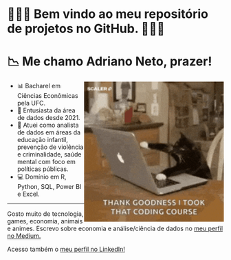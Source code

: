 # 👨🏾‍💻 Bem vindo ao meu repositório de projetos no GitHub. 🧙🏾‍♂️
# 📉  Me chamo Adriano Neto, prazer!
<img src = "banner.gif" width = "325px" align = "right">

- 📊 Bacharel em Ciências Econômicas pela UFC.
- 🎲 Entusiasta da área de dados desde 2021.
- 🔬 Atuei como analista de dados em áreas da educação infantil, prevenção de violência e criminalidade, saúde mental com foco em políticas públicas.
- 💻 Domínio em R, Python, SQL, Power BI e Excel.

---

Gosto muito de tecnologia, games, economia, animais e animes.
Escrevo sobre economia e análise/ciência de dados no  [meu perfil no Medium.](https://medium.com/@adrianomsn)




Acesso também o [meu perfil no LinkedIn!](https://www.linkedin.com/in/adrianomsn/)

